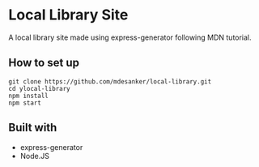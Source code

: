 # Local Library Site

A local library site made using express-generator following MDN tutorial.

## How to set up

```
git clone https://github.com/mdesanker/local-library.git
cd ylocal-library
npm install
npm start
```

## Built with

- express-generator
- Node.JS

